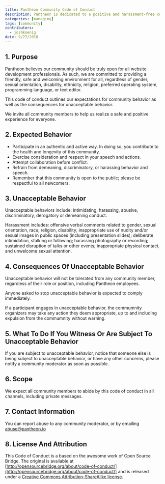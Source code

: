 ```yaml
---
title: Pantheon Community Code of Conduct
description: Pantheon is dedicated to a positive and harassment-free community experience for everyone.
categories: [managing]
tags: [community]
contributors:
  - joshkoenig
date: 9/27/2016
---
```


## 1. Purpose

Pantheon believes our community should be truly open for all website development professionals. As such, we are committed to providing a friendly, safe and welcoming environment for all, regardless of gender, sexual orientation, disability, ethnicity, religion, preferred operating system, programming language, or text editor.

This code of conduct outlines our expectations for community behavior as well as the consequences for unacceptable behavior.

We invite all community members to help us realize a safe and positive experience for everyone.

## 2. Expected Behavior

- Participate in an authentic and active way. In doing so, you contribute to the health and longevity of this community.
- Exercise consideration and respect in your speech and actions.
- Attempt collaboration before conflict.
- Refrain from demeaning, discriminatory, or harassing behavior and speech.
- Remember that this community is open to the public; please be respectful to all newcomers.

## 3. Unacceptable Behavior

Unacceptable behaviors include: intimidating, harassing, abusive, discriminatory, derogatory or demeaning conduct.

Harassment includes: offensive verbal comments related to gender, sexual orientation, race, religion, disability; inappropriate use of nudity and/or sexual images in public spaces (including presentation slides); deliberate intimidation, stalking or following; harassing photography or recording; sustained disruption of talks or other events; inappropriate physical contact, and unwelcome sexual attention.

## 4. Consequences Of Unacceptable Behavior

Unacceptable behavior will not be tolerated from any community member, regardless of their role or position, including Pantheon employees.

Anyone asked to stop unacceptable behavior is expected to comply immediately.

If a participant engages in unacceptable behavior, the commumnity organizers may take any action they deem appropriate, up to and including expulsion from the commumnity without warning.

## 5. What To Do If You Witness Or Are Subject To Unacceptable Behavior

If you are subject to unacceptable behavior, notice that someone else is being subject to unacceptable behavior, or have any other concerns, please notify a community moderator as soon as possible.

## 6. Scope

We expect all community members to abide by this code of conduct in all channels, including private messages.

## 7. Contact Information

You can report abuse to any community moderator, or by emailing abuse@pantheon.io

## 8. License And Attribution

This Code of Conduct is a based on the awesome work of Open Source Bridge. The original is available at [http://opensourcebridge.org/about/code-of-conduct/](http://opensourcebridge.org/about/code-of-conduct/) and is released under a [Creative Commons Attribution-ShareAlike license](http://creativecommons.org/licenses/by-sa/3.0/).